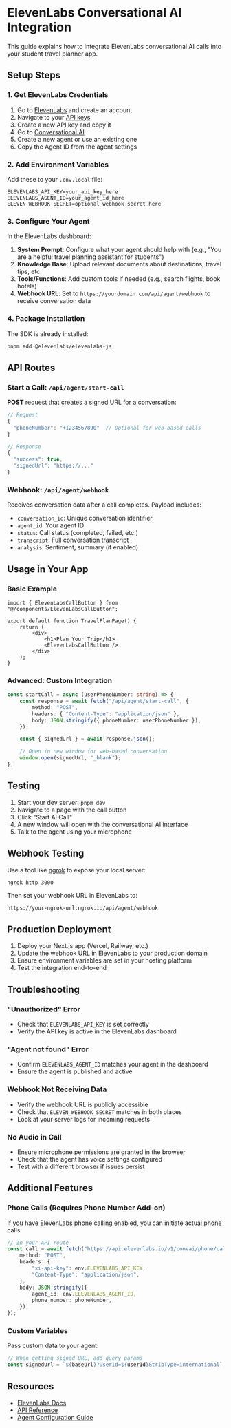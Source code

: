 # ElevenLabs Conversational AI Integration

This guide explains how to integrate ElevenLabs conversational AI calls into your student travel planner app.

## Setup Steps

### 1. Get ElevenLabs Credentials

1. Go to [ElevenLabs](https://elevenlabs.io) and create an account
2. Navigate to your [API keys](https://elevenlabs.io/app/settings/api-keys)
3. Create a new API key and copy it
4. Go to [Conversational AI](https://elevenlabs.io/app/conversational-ai)
5. Create a new agent or use an existing one
6. Copy the Agent ID from the agent settings

### 2. Add Environment Variables

Add these to your `.env.local` file:

```env
ELEVENLABS_API_KEY=your_api_key_here
ELEVENLABS_AGENT_ID=your_agent_id_here
ELEVEN_WEBHOOK_SECRET=optional_webhook_secret_here
```

### 3. Configure Your Agent

In the ElevenLabs dashboard:

1. **System Prompt**: Configure what your agent should help with (e.g., "You are a helpful travel planning assistant for students")
2. **Knowledge Base**: Upload relevant documents about destinations, travel tips, etc.
3. **Tools/Functions**: Add custom tools if needed (e.g., search flights, book hotels)
4. **Webhook URL**: Set to `https://yourdomain.com/api/agent/webhook` to receive conversation data

### 4. Package Installation

The SDK is already installed:

```bash
pnpm add @elevenlabs/elevenlabs-js
```

## API Routes

### Start a Call: `/api/agent/start-call`

**POST** request that creates a signed URL for a conversation:

```typescript
// Request
{
  "phoneNumber": "+1234567890"  // Optional for web-based calls
}

// Response
{
  "success": true,
  "signedUrl": "https://..."
}
```

### Webhook: `/api/agent/webhook`

Receives conversation data after a call completes. Payload includes:

- `conversation_id`: Unique conversation identifier
- `agent_id`: Your agent ID
- `status`: Call status (completed, failed, etc.)
- `transcript`: Full conversation transcript
- `analysis`: Sentiment, summary (if enabled)

## Usage in Your App

### Basic Example

```tsx
import { ElevenLabsCallButton } from "@/components/ElevenLabsCallButton";

export default function TravelPlanPage() {
	return (
		<div>
			<h1>Plan Your Trip</h1>
			<ElevenLabsCallButton />
		</div>
	);
}
```

### Advanced: Custom Integration

```typescript
const startCall = async (userPhoneNumber: string) => {
	const response = await fetch("/api/agent/start-call", {
		method: "POST",
		headers: { "Content-Type": "application/json" },
		body: JSON.stringify({ phoneNumber: userPhoneNumber }),
	});

	const { signedUrl } = await response.json();

	// Open in new window for web-based conversation
	window.open(signedUrl, "_blank");
};
```

## Testing

1. Start your dev server: `pnpm dev`
2. Navigate to a page with the call button
3. Click "Start AI Call"
4. A new window will open with the conversational AI interface
5. Talk to the agent using your microphone

## Webhook Testing

Use a tool like [ngrok](https://ngrok.com) to expose your local server:

```bash
ngrok http 3000
```

Then set your webhook URL in ElevenLabs to:

```
https://your-ngrok-url.ngrok.io/api/agent/webhook
```

## Production Deployment

1. Deploy your Next.js app (Vercel, Railway, etc.)
2. Update the webhook URL in ElevenLabs to your production domain
3. Ensure environment variables are set in your hosting platform
4. Test the integration end-to-end

## Troubleshooting

### "Unauthorized" Error

- Check that `ELEVENLABS_API_KEY` is set correctly
- Verify the API key is active in the ElevenLabs dashboard

### "Agent not found" Error

- Confirm `ELEVENLABS_AGENT_ID` matches your agent in the dashboard
- Ensure the agent is published and active

### Webhook Not Receiving Data

- Verify the webhook URL is publicly accessible
- Check that `ELEVEN_WEBHOOK_SECRET` matches in both places
- Look at your server logs for incoming requests

### No Audio in Call

- Ensure microphone permissions are granted in the browser
- Check that the agent has voice settings configured
- Test with a different browser if issues persist

## Additional Features

### Phone Calls (Requires Phone Number Add-on)

If you have ElevenLabs phone calling enabled, you can initiate actual phone calls:

```typescript
// In your API route
const call = await fetch("https://api.elevenlabs.io/v1/convai/phone/call", {
	method: "POST",
	headers: {
		"xi-api-key": env.ELEVENLABS_API_KEY,
		"Content-Type": "application/json",
	},
	body: JSON.stringify({
		agent_id: env.ELEVENLABS_AGENT_ID,
		phone_number: phoneNumber,
	}),
});
```

### Custom Variables

Pass custom data to your agent:

```typescript
// When getting signed URL, add query params
const signedUrl = `${baseUrl}?userId=${userId}&tripType=international`;
```

## Resources

- [ElevenLabs Docs](https://elevenlabs.io/docs/conversational-ai/overview)
- [API Reference](https://elevenlabs.io/docs/api-reference/conversational-ai)
- [Agent Configuration Guide](https://elevenlabs.io/docs/conversational-ai/guides/agent-configuration)

